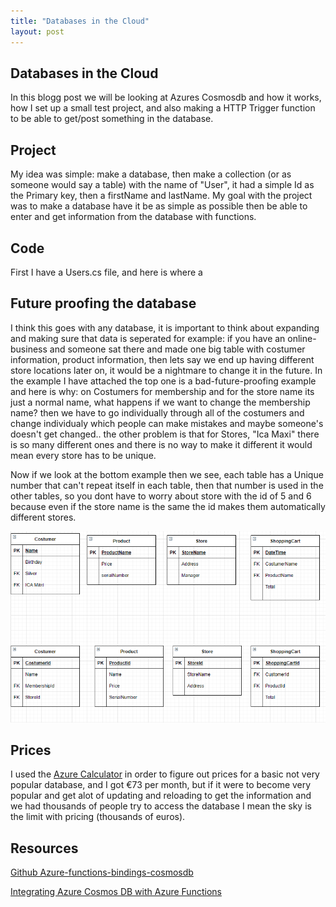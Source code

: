 ```yaml
---
title: "Databases in the Cloud"
layout: post
---
```


## Databases in the Cloud

In this blogg post we will be looking at Azures Cosmosdb and how it works, how I set up a small test project, and also making a HTTP Trigger function to be able to get/post something in the database.


## Project

My idea was simple: make a database, then make a collection (or as someone would say a table) with the name of "User", it had a simple Id as the Primary key, then a firstName and lastName. My goal with the project was to make a database have it be as simple as possible then be able to enter and get information from the database with functions.

## Code

First I have a Users.cs file, and here is where a


## Future proofing the database

I think this goes with any database, it is important to think about expanding and making sure that data is seperated for example: if you have an online-business and someone sat there and made one big table with costumer information, product information, then lets say we end up having different store locations later on, it would be a nightmare to change it in the future. In the example I have attached the top one is a bad-future-proofing example and here is why: on Costumers for membership and for the store name its just a normal name, what happens if we want to change the membership name? then we have to go individually through all of the costumers and change individualy which people can make mistakes and maybe someone's doesn't get changed.. the other problem is that for Stores, "Ica Maxi" there is so many different ones and there is no way to make it different  it would mean every store has to be unique.

Now if we look at the bottom example then we see, each table has a Unique number that can't repeat itself in each table, then that number is used in the other tables, so you dont have to worry about store with the id of 5 and 6 because even if the store name is the same the id makes them automatically different stores.

![ER diagram example](/assets/Images/ERDiagramExample.png)

## Prices

I used the [Azure Calculator](https://azure.microsoft.com/en-us/pricing/calculator/) in order to figure out prices for a basic not very popular database, and I got €73 per month, but if it were to become very popular and get alot of updating and reloading  to get the information and we had thousands of people try to access the database I mean the sky is the limit with pricing (thousands of euros).

## Resources

[Github Azure-functions-bindings-cosmosdb](https://github.com/MicrosoftDocs/azure-docs/blob/master/articles/azure-functions/functions-bindings-cosmosdb-v2-input.md#http-trigger-get-multiple-docs-using-documentclient-c)

[Integrating Azure Cosmos DB with Azure Functions](https://www.youtube.com/watch?v=L88quzuyjDY)